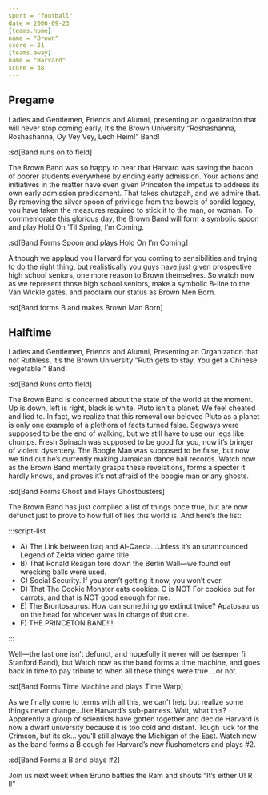 ```yaml
---
sport = "football"
date = 2006-09-23
[teams.home]
name = "Brown"
score = 21
[teams.away]
name = "Harvard"
score = 38
---
```


## Pregame

Ladies and Gentlemen, Friends and Alumni, presenting an organization that will never stop coming early, It’s the Brown University “Roshashanna, Roshashanna, Oy Vey Vey, Lech Heim!” Band!

:sd[Band runs on to field]

The Brown Band was so happy to hear that Harvard was saving the bacon of poorer students everywhere by ending early admission. Your actions and initiatives in the matter have even given Princeton the impetus to address its own early admission predicament. That takes chutzpah, and we admire that. By removing the silver spoon of privilege from the bowels of sordid legacy, you have taken the measures required to stick it to the man, or woman. To commemorate this glorious day, the Brown Band will form a symbolic spoon and play Hold On ’Til Spring, I’m Coming.

:sd[Band Forms Spoon and plays Hold On I’m Coming]

Although we applaud you Harvard for you coming to sensibilities and trying to do the right thing, but realistically you guys have just given prospective high school seniors, one more reason to Brown themselves. So watch now as we represent those high school seniors, make a symbolic B-line to the Van Wickle gates, and proclaim our status as Brown Men Born.

:sd[Band forms B and makes Brown Man Born]

## Halftime

Ladies and Gentlemen, Friends and Alumni, Presenting an Organization that not Ruthless, it’s the Brown University “Ruth gets to stay, You get a Chinese vegetable!” Band!

:sd[Band Runs onto field]

The Brown Band is concerned about the state of the world at the moment. Up is down, left is right, black is white. Pluto isn’t a planet. We feel cheated and lied to. In fact, we realize that this removal our beloved Pluto as a planet is only one example of a plethora of facts turned false. Segways were supposed to be the end of walking, but we still have to use our legs like chumps. Fresh Spinach was supposed to be good for you, now it’s bringer of violent dysentery. The Boogie Man was supposed to be false, but now we find out he’s currently making Jamaican dance hall records. Watch now as the Brown Band mentally grasps these revelations, forms a specter it hardly knows, and proves it’s not afraid of the boogie man or any ghosts.

:sd[Band Forms Ghost and Plays Ghostbusters]

The Brown Band has just compiled a list of things once true, but are now defunct just to prove to how full of lies this world is. And here’s the list:

:::script-list

- A) The Link between Iraq and Al-Qaeda…Unless it’s an unannounced Legend of Zelda video game title.
- B) That Ronald Reagan tore down the Berlin Wall—we found out wrecking balls were used.
- C) Social Security. If you aren’t getting it now, you won’t ever.
- D) That The Cookie Monster eats cookies. C is NOT For cookies but for carrots, and that is NOT good enough for me.
- E) The Brontosaurus. How can something go extinct twice? Apatosaurus on the head for whoever was in charge of that one.
- F) THE PRINCETON BAND!!!

:::

Well—the last one isn’t defunct, and hopefully it never will be (semper fi Stanford Band), but Watch now as the band forms a time machine, and goes back in time to pay tribute to when all these things were true …or not.

:sd[Band Forms Time Machine and plays Time Warp]

As we finally come to terms with all this, we can’t help but realize some things never change...like Harvard’s sub-parness. Wait, what this? Apparently a group of scientists have gotten together and decide Harvard is now a dwarf university because it is too cold and distant. Tough luck for the Crimson, but its ok… you’ll still always the Michigan of the East. Watch now as the band forms a B cough for Harvard’s new flushometers and plays #2.

:sd[Band Forms a B and plays #2]

Join us next week when Bruno battles the Ram and shouts “It’s either U! R I!”
